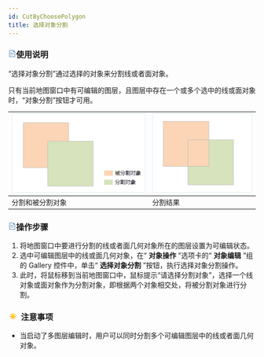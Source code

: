 ```yaml
---
id: CutByChoosePolygon
title: 选择对象分割  
---  
```

### ![](../../../img/read.gif)使用说明

“选择对象分割”通过选择的对象来分割线或者面对象。

只有当前地图窗口中有可编辑的图层，且图层中存在一个或多个选中的线或面对象时，“对象分割”按钮才可用。

![](img/CutByChoosePolygon1.png) | ![](img/CutByChoosePolygon2.png)  
---|---  
分割和被分割对象 | 分割结果  

### ![](../../../img/read.gif)操作步骤

1. 将地图窗口中要进行分割的线或者面几何对象所在的图层设置为可编辑状态。
2. 选中可编辑图层中的线或面几何对象，在“ **对象操作** ”选项卡的“ **对象编辑** ”组的 Gallery 控件中，单击“ **选择对象分割** ”按钮，执行选择对象分割操作。
3. 此时，将鼠标移到当前地图窗口中，鼠标提示“请选择分割对象”，选择一个线对象或面对象作为分割对象，即根据两个对象相交处，将被分割对象进行分割。

### ![](../../../img/note.png) 注意事项

* 当启动了多图层编辑时，用户可以同时分割多个可编辑图层中的线或者面几何对象。

